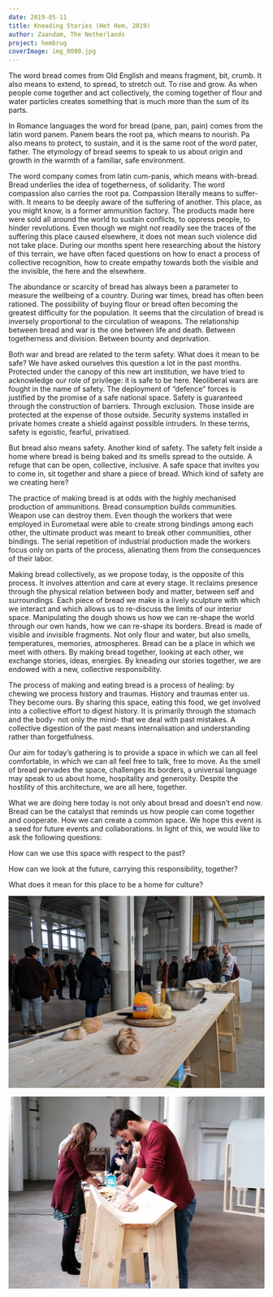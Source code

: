 ```yaml
---
date: 2019-05-11
title: Kneading Stories (Het Hem, 2019)
author: Zaandam, The Netherlands
project: hembrug
coverImage: img_0080.jpg
---
```

The word bread comes from Old English and means fragment, bit, crumb. It also means to extend, to spread, to stretch out. To rise and grow. As when people come together and act collectively, the coming together of flour and water particles creates something that is much more than the sum of its parts.

In Romance languages the word for bread (pane, pan, pain) comes from the latin word panem. Panem bears the root pa, which means to nourish. Pa also means to protect, to sustain, and it is the same root of the word pater, father. The etymology of bread seems to speak to us about origin and growth in the warmth of a familiar, safe environment.

The word company comes from latin cum-panis, which means with-bread. Bread underlies the idea of togetherness, of solidarity. The word compassion also carries the root pa. Compassion literally means to suffer-with. It means to be deeply aware of the suffering of another. This place, as you might know, is a former ammunition factory. The products made here were sold all around the world to sustain conflicts, to oppress people, to hinder revolutions. Even though we might not readily see the traces of the suffering this place caused elsewhere, it does not mean such violence did not take place. During our months spent here researching about the history of this terrain, we have often faced questions on how to enact a process of collective recognition, how to create empathy towards both the visible and the invisible, the here and the elsewhere.

The abundance or scarcity of bread has always been a parameter to measure the wellbeing of a country. During war times, bread has often been rationed. The possibility of buying flour or bread often becoming the greatest difficulty for the population. It seems that the circulation of bread is inversely proportional to the circulation of weapons. The relationship between bread and war is the one between life and death. Between togetherness and division. Between bounty and deprivation.

Both war and bread are related to the term safety. What does it mean to be safe? We have asked ourselves this question a lot in the past months. Protected under the canopy of this new art institution, we have tried to acknowledge our role of privilege: it is safe to be here. Neoliberal wars are fought in the name of safety. The deployment of “defence” forces is justified by the promise of a safe national space. Safety is guaranteed through the construction of barriers. Through exclusion. Those inside are protected at the expense of those outside. Security systems installed in private homes create a shield against possible intruders. In these terms, safety is egoistic, fearful, privatised.

But bread also means safety. Another kind of safety. The safety felt inside a home where bread is being baked and its smells spread to the outside. A refuge that can be open, collective, inclusive. A safe space that invites you to come in, sit together and share a piece of bread. Which kind of safety are we creating here?

The practice of making bread is at odds with the highly mechanised production of ammunitions. Bread consumption builds communities. Weapon use can destroy them. Even though the workers that were employed in Eurometaal were able to create strong bindings among each other, the ultimate product was meant to break other communities, other bindings. The serial repetition of industrial production made the workers focus only on parts of the process, alienating them from the consequences of their labor.

Making bread collectively, as we propose today, is the opposite of this process. It involves attention and care at every stage. It reclaims presence through the physical relation between body and matter, between self and surroundings. Each piece of bread we make is a lively sculpture with which we interact and which allows us to re-discuss the limits of our interior space. Manipulating the dough shows us how we can re-shape the world through our own hands, how we can re-shape its borders. Bread is made of visible and invisible fragments. Not only flour and water, but also smells, temperatures, memories, atmospheres. Bread can be a place in which we meet with others. By making bread together, looking at each other, we exchange stories, ideas, energies. By kneading our stories together, we are endowed with a new, collective responsibility.

The process of making and eating bread is a process of healing: by chewing we process history and traumas. History and traumas enter us. They become ours. By sharing this space, eating this food, we get involved into a collective effort to digest history. It is primarily through the stomach and the body- not only the mind- that we deal with past mistakes. A collective digestion of the past means internalisation and understanding rather than forgetfulness.

Our aim for today’s gathering is to provide a space in which we can all feel comfortable, in which we can all feel free to talk, free to move. As the smell of bread pervades the space, challenges its borders, a universal language may speak to us about home, hospitality and generosity. Despite the hostility of this architecture, we are all here, together.

What we are doing here today is not only about bread and doesn’t end now. Bread can be the catalyst that reminds us how people can come together and cooperate. How we can create a common space. We hope this event is a seed for future events and collaborations. In light of this, we would like to ask the following questions:

How can we use this space with respect to the past?

How can we look at the future, carrying this responsibility, together?

What does it mean for this place to be a home for culture?


![](img_20191214_130625.jpg)

![](img_0079.jpg)